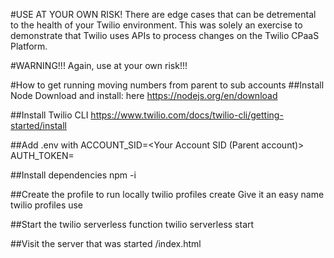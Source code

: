 #USE AT YOUR OWN RISK!
There are edge cases that can be detremental to the health of your Twilio environment. This was solely an exercise to demonstrate that Twilio uses APIs to process changes on the Twilio CPaaS Platform.

#WARNING!!!
Again, use at your own risk!!!

#How to get running moving numbers from parent to sub accounts
##Install Node
Download and install: here https://nodejs.org/en/download

##Install Twilio CLI
https://www.twilio.com/docs/twilio-cli/getting-started/install

##Add .env with
ACCOUNT_SID=<Your Account SID (Parent account)>
AUTH_TOKEN=<Your parent account Auth Token>

##Install dependencies
npm -i

##Create the profile to run locally
twilio profiles create <account sid>
Give it an easy name
twilio profiles use <easy name>

##Start the twilio serverless function
twilio serverless start

##Visit the server that was started /index.html
